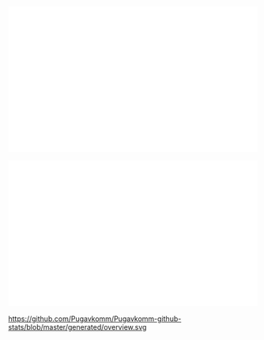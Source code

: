
![image](https://github.com/Pugavkomm/Pugavkomm-github-stats/blob/master/generated/languages.svg)

![image](https://github.com/Pugavkomm/Pugavkomm-github-stats/blob/master/generated/languages.svg)

https://github.com/Pugavkomm/Pugavkomm-github-stats/blob/master/generated/overview.svg